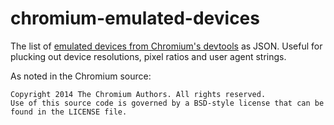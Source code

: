 # chromium-emulated-devices

The list of [emulated devices from Chromium's devtools](https://code.google.com/p/chromium/codesearch#chromium/src/third_party/WebKit/Source/devtools/front_end/emulated_devices/module.json&q=Nexus%20iphone&sq=package:chromium&type=cs) as JSON. Useful for plucking out device resolutions, pixel ratios and user agent strings.

As noted in the Chromium source:

```
Copyright 2014 The Chromium Authors. All rights reserved.
Use of this source code is governed by a BSD-style license that can be
found in the LICENSE file.
```
